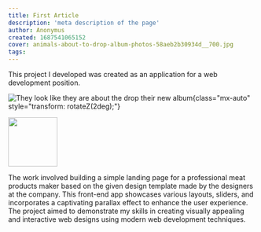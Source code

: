 ```yaml
---
title: First Article
description: 'meta description of the page'
author: Anonymus
created: 1687541065152
cover: animals-about-to-drop-album-photos-58aeb2b30934d__700.jpg
tags:
---
```


This project I developed was created as an application for a web development position. 

<!--more-->
![They look like they are about the drop their new album](/images/animals-about-to-drop-album-photos-58aeb2b30934d__700.jpg){class="mx-auto" style="transform: rotateZ(2deg);"}

<div class="flex justify-center">
<img src="/images/animals-about-to-drop-album-photos-58aeb2b30934d__700.jpg" style="height: 100px; width:100px;">
</div>

The work involved building a simple landing page for a professional meat products maker based on the given design template made by the designers at the company. This front-end app showcases various layouts, sliders, and incorporates a captivating parallax effect to enhance the user experience. The project aimed to demonstrate my skills in creating visually appealing and interactive web designs using modern web development techniques.

<!-- ```js
const num = 1;
``` -->